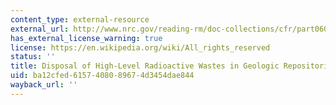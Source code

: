 ```yaml
---
content_type: external-resource
external_url: http://www.nrc.gov/reading-rm/doc-collections/cfr/part060/
has_external_license_warning: true
license: https://en.wikipedia.org/wiki/All_rights_reserved
status: ''
title: Disposal of High-Level Radioactive Wastes in Geologic Repositories
uid: ba12cfed-6157-4080-8967-4d3454dae844
wayback_url: ''
---
```

